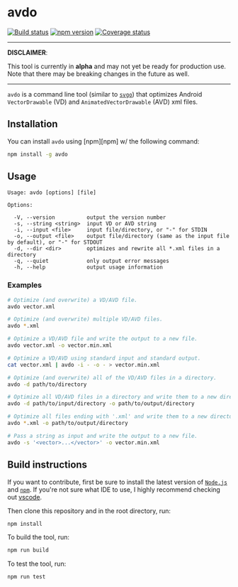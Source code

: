 # avdo

[![Build status][travis-badge]][travis-badge-url]
[![npm version][npm-badge]][npm-badge-url]
[![Coverage status][coveralls-badge]][coveralls-badge-url]

---

**DISCLAIMER**:

This tool is currently in **alpha** and may not yet be ready for production use. Note that there may be breaking changes in the future as well.

---

`avdo` is a command line tool (similar to [`svgo`][svgo]) that optimizes Android
`VectorDrawable` (VD) and `AnimatedVectorDrawable` (AVD) xml files.

## Installation

You can install `avdo` using [npm][npm] w/ the following command:

```sh
npm install -g avdo
```

## Usage

```text
Usage: avdo [options] [file]

Options:

  -V, --version          output the version number
  -s, --string <string>  input VD or AVD string
  -i, --input <file>     input file/directory, or "-" for STDIN
  -o, --output <file>    output file/directory (same as the input file by default), or "-" for STDOUT
  -d, --dir <dir>        optimizes and rewrite all *.xml files in a directory
  -q, --quiet            only output error messages
  -h, --help             output usage information
```

### Examples

```sh
# Optimize (and overwrite) a VD/AVD file.
avdo vector.xml

# Optimize (and overwrite) multiple VD/AVD files.
avdo *.xml

# Optimize a VD/AVD file and write the output to a new file.
avdo vector.xml -o vector.min.xml

# Optimize a VD/AVD using standard input and standard output.
cat vector.xml | avdo -i - -o - > vector.min.xml

# Optimize (and overwrite) all of the VD/AVD files in a directory.
avdo -d path/to/directory

# Optimize all VD/AVD files in a directory and write them to a new directory.
avdo -d path/to/input/directory -o path/to/output/directory

# Optimize all files ending with '.xml' and write them to a new directory.
avdo *.xml -o path/to/output/directory

# Pass a string as input and write the output to a new file.
avdo -s '<vector>...</vector>' -o vector.min.xml
```

## Build instructions

If you want to contribute, first be sure to install the latest version of
[`Node.js`](https://nodejs.org/) and [`npm`](https://www.npmjs.com/).
If you're not sure what IDE to use, I highly recommend checking out
[vscode][vscode].

Then clone this repository and in the root directory, run:

```sh
npm install
```

To build the tool, run:

```sh
npm run build
```

To test the tool, run:

```sh
npm run test
```

  [travis-badge]: https://travis-ci.org/alexjlockwood/avdo.svg?branch=master
  [travis-badge-url]: https://travis-ci.org/alexjlockwood/avdo
  [coveralls-badge]: https://coveralls.io/repos/github/alexjlockwood/avdo/badge.svg?branch=master
  [coveralls-badge-url]: https://coveralls.io/github/alexjlockwood/avdo?branch=master
  [npm-badge]: https://badge.fury.io/js/avdo.svg
  [npm-badge-url]: https://www.npmjs.com/package/avdo
  [svgo]: https://github.com/svg/svgo
  [vscode]: https://code.visualstudio.com/
